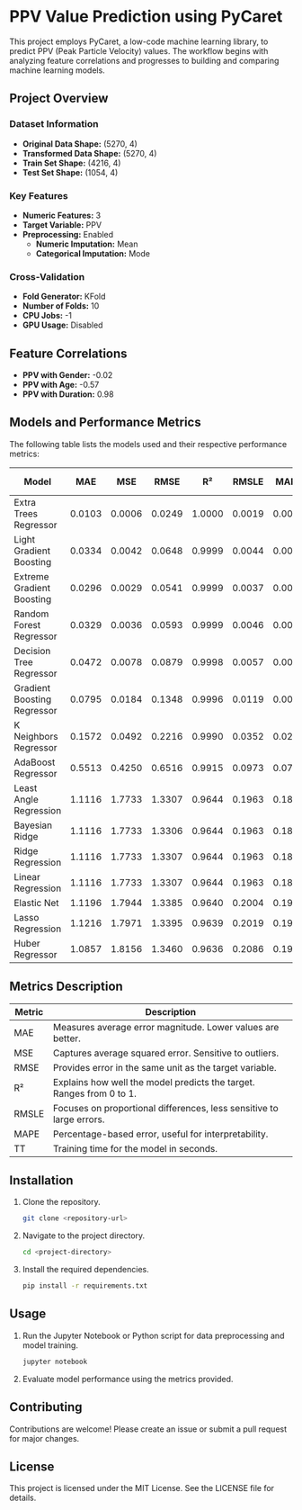 # PPV Value Prediction using PyCaret

This project employs PyCaret, a low-code machine learning library, to predict PPV (Peak Particle Velocity) values. The workflow begins with analyzing feature correlations and progresses to building and comparing machine learning models.

## Project Overview

### Dataset Information
- **Original Data Shape:** (5270, 4)
- **Transformed Data Shape:** (5270, 4)
- **Train Set Shape:** (4216, 4)
- **Test Set Shape:** (1054, 4)

### Key Features
- **Numeric Features:** 3
- **Target Variable:** PPV
- **Preprocessing:** Enabled
  - **Numeric Imputation:** Mean
  - **Categorical Imputation:** Mode

### Cross-Validation
- **Fold Generator:** KFold
- **Number of Folds:** 10
- **CPU Jobs:** -1
- **GPU Usage:** Disabled

## Feature Correlations

- **PPV with Gender:** -0.02
- **PPV with Age:** -0.57
- **PPV with Duration:** 0.98

## Models and Performance Metrics

The following table lists the models used and their respective performance metrics:

| Model                      | MAE    | MSE    | RMSE   | R²     | RMSLE  | MAPE   | TT (Sec) |
|----------------------------|--------|--------|--------|--------|--------|--------|----------|
| Extra Trees Regressor      | 0.0103 | 0.0006 | 0.0249 | 1.0000 | 0.0019 | 0.0007 | 0.5240   |
| Light Gradient Boosting    | 0.0334 | 0.0042 | 0.0648 | 0.9999 | 0.0044 | 0.0026 | 0.6550   |
| Extreme Gradient Boosting  | 0.0296 | 0.0029 | 0.0541 | 0.9999 | 0.0037 | 0.0022 | 0.0820   |
| Random Forest Regressor    | 0.0329 | 0.0036 | 0.0593 | 0.9999 | 0.0046 | 0.0025 | 0.6440   |
| Decision Tree Regressor    | 0.0472 | 0.0078 | 0.0879 | 0.9998 | 0.0057 | 0.0032 | 0.0250   |
| Gradient Boosting Regressor| 0.0795 | 0.0184 | 0.1348 | 0.9996 | 0.0119 | 0.0082 | 0.1670   |
| K Neighbors Regressor      | 0.1572 | 0.0492 | 0.2216 | 0.9990 | 0.0352 | 0.0235 | 0.0250   |
| AdaBoost Regressor         | 0.5513 | 0.4250 | 0.6516 | 0.9915 | 0.0973 | 0.0786 | 0.1630   |
| Least Angle Regression     | 1.1116 | 1.7733 | 1.3307 | 0.9644 | 0.1963 | 0.1859 | 0.0190   |
| Bayesian Ridge             | 1.1116 | 1.7733 | 1.3306 | 0.9644 | 0.1963 | 0.1859 | 0.0200   |
| Ridge Regression           | 1.1116 | 1.7733 | 1.3307 | 0.9644 | 0.1963 | 0.1859 | 0.0190   |
| Linear Regression          | 1.1116 | 1.7733 | 1.3307 | 0.9644 | 0.1963 | 0.1859 | 0.6800   |
| Elastic Net                | 1.1196 | 1.7944 | 1.3385 | 0.9640 | 0.2004 | 0.1906 | 0.0200   |
| Lasso Regression           | 1.1216 | 1.7971 | 1.3395 | 0.9639 | 0.2019 | 0.1924 | 0.0200   |
| Huber Regressor            | 1.0857 | 1.8156 | 1.3460 | 0.9636 | 0.2086 | 0.1972 | 0.0460   |

## Metrics Description

| Metric | Description |
|--------|-------------|
| MAE    | Measures average error magnitude. Lower values are better. |
| MSE    | Captures average squared error. Sensitive to outliers. |
| RMSE   | Provides error in the same unit as the target variable. |
| R²     | Explains how well the model predicts the target. Ranges from 0 to 1. |
| RMSLE  | Focuses on proportional differences, less sensitive to large errors. |
| MAPE   | Percentage-based error, useful for interpretability. |
| TT     | Training time for the model in seconds. |

## Installation

1. Clone the repository.
   ```bash
   git clone <repository-url>
   ```

2. Navigate to the project directory.
   ```bash
   cd <project-directory>
   ```

3. Install the required dependencies.
   ```bash
   pip install -r requirements.txt
   ```

## Usage

1. Run the Jupyter Notebook or Python script for data preprocessing and model training.
   ```bash
   jupyter notebook
   ```

2. Evaluate model performance using the metrics provided.

## Contributing

Contributions are welcome! Please create an issue or submit a pull request for major changes.

## License

This project is licensed under the MIT License. See the LICENSE file for details.
